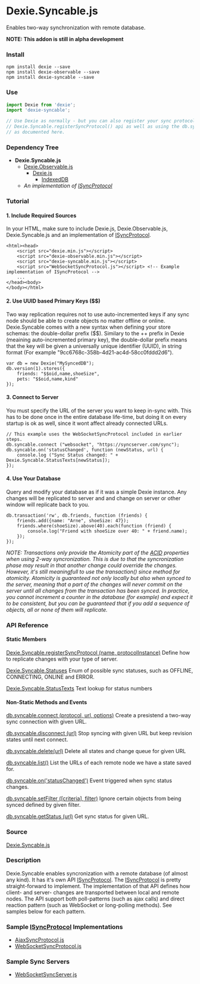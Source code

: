 # Dexie.Syncable.js

Enables two-way synchronization with remote database.

**NOTE: This addon is still in alpha development**

### Install
```
npm install dexie --save
npm install dexie-observable --save
npm install dexie-syncable --save
```

### Use
```js
import Dexie from 'dexie';
import 'dexie-syncable';

// Use Dexie as normally - but you can also register your sync protocols though
// Dexie.Syncable.registerSyncProtocol() api as well as using the db.syncable api
// as documented here.

```

### Dependency Tree

 * **Dexie.Syncable.js**
   * [Dexie.Observable.js](https://github.com/dfahlander/Dexie.js/wiki/Dexie.Observable.js)
     * [Dexie.js](https://github.com/dfahlander/Dexie.js/wiki/Dexie.js)
       * [IndexedDB](https://developer.mozilla.org/en-US/docs/Web/API/IndexedDB_API)
   * _An implementation of [ISyncProtocol](https://github.com/dfahlander/Dexie.js/wiki/Dexie.Syncable.ISyncProtocol)_
 
### Tutorial

#### 1. Include Required Sources
In your HTML, make sure to include Dexie.js, Dexie.Observable.js, Dexie.Syncable.js and an implementation of [ISyncProtocol](https://github.com/dfahlander/Dexie.js/wiki/Dexie.Syncable.ISyncProtocol).

    <html><head>
        <script src="dexie.min.js"></script>
        <script src="dexie-observable.min.js"></script>
        <script src="dexie-syncable.min.js"></script>
        <script src="WebSocketSyncProtocol.js"></script> <!-- Example implementation of ISyncProtocol -->
        ...
    </head><body>
    </body></html>

#### 2. Use UUID based Primary Keys ($$)
Two way replication requires not to use auto-incremented keys if any sync node should be able to create objects no matter offline or online. Dexie.Syncable comes with a new syntax when defining your store schemas: the double-dollar prefix ($$). Similary to the ++ prefix in Dexie (meaining auto-incremented primary key), the double-dollar prefix means that the key will be given a universally unique identifier (UUID), in string format (For example "9cc6768c-358b-4d21-ac4d-58cc0fddd2d6").

    var db = new Dexie("MySyncedDB");
    db.version(1).stores({
        friends: "$$oid,name,shoeSize",
        pets: "$$oid,name,kind"
    });

#### 3. Connect to Server
You must specify the URL of the server you want to keep in-sync with. This has to be done once in the entire database life-time, but doing it on every startup is ok as well, since it wont affect already connected URLs.

    // This example uses the WebSocketSyncProtocol included in earlier steps.
    db.syncable.connect ("websocket", "https://syncserver.com/sync");
    db.syncable.on('statusChanged', function (newStatus, url) {
        console.log ("Sync Status changed: " + Dexie.Syncable.StatusTexts[newStatus]);
    });

#### 4. Use Your Database
Query and modify your database as if it was a simple Dexie instance. Any changes will be replicated to server and and change on server or other window will replicate back to you.

    db.transaction('rw', db.friends, function (friends) {
        friends.add({name: "Arne", shoeSize: 47});
        friends.where(shoeSize).above(40).each(function (friend) {
            console.log("Friend with shoeSize over 40: " + friend.name);
        });
    });

_NOTE: Transactions only provide the Atomicity part of the [ACID](http://en.wikipedia.org/wiki/ACID) properties when using 2-way syncronization. This is due to that the syncronization phase may result in that another change could override the changes. However, it's still meaningfull to use the transaction() since method for atomicity. Atomicity is guaranteed not only locally but also when synced to the server, meaning that a part of the changes will never commit on the server until all changes from the transaction has been synced. In practice, you cannot increment a counter in the database (for example) and expect it to be consistent, but you can be guaranteed that if you add a sequence of objects, all or none of them will replicate._

### API Reference

#### Static Members

[Dexie.Syncable.registerSyncProtocol (name, protocolInstance)](https://github.com/dfahlander/Dexie.js/wiki/Dexie.Syncable.registerSyncProtocol())
Define how to replicate changes with your type of server.

[Dexie.Syncable.Statuses](https://github.com/dfahlander/Dexie.js/wiki/Dexie.Syncable.Statuses)
Enum of possible sync statuses, such as OFFLINE, CONNECTING, ONLINE and ERROR.

[Dexie.Syncable.StatusTexts](https://github.com/dfahlander/Dexie.js/wiki/Dexie.Syncable.StatusTexts)
Text lookup for status numbers

#### Non-Static Methods and Events

[db.syncable.connect (protocol, url, options)](https://github.com/dfahlander/Dexie.js/wiki/db.syncable.connect())
Create a presistend a two-way sync connection with given URL.

[db.syncable.disconnect (url)](https://github.com/dfahlander/Dexie.js/wiki/db.syncable.disconnect())
Stop syncing with given URL but keep revision states until next connect.

[db.syncable.delete(url)](https://github.com/dfahlander/Dexie.js/wiki/db.syncable.delete())
Delete all states and change queue for given URL 

[db.syncable.list()](https://github.com/dfahlander/Dexie.js/wiki/db.syncable.list())
List the URLs of each remote node we have a state saved for.

[db.syncable.on('statusChanged')](https://github.com/dfahlander/Dexie.js/wiki/db.syncable.on('statusChanged'))
Event triggered when sync status changes.

[db.syncable.setFilter ([criteria], filter)](https://github.com/dfahlander/Dexie.js/wiki/db.syncable.setFilter())
Ignore certain objects from being synced defined by given filter.

[db.syncable.getStatus (url)](https://github.com/dfahlander/Dexie.js/wiki/db.syncable.getStatus())
Get sync status for given URL.


### Source

[Dexie.Syncable.js](https://github.com/dfahlander/Dexie.js/blob/master/addons/Dexie.Syncable/src/Dexie.Syncable.js)

### Description

Dexie.Syncable enables syncronization with a remote database (of almost any kind). It has it's own API [ISyncProtocol](Dexie.Syncable.ISyncProtocol).
The [ISyncProtocol](https://github.com/dfahlander/Dexie.js/wiki/Dexie.Syncable.ISyncProtocol) is pretty straight-forward to implement.
The implementation of that API defines how client- and server- changes are transported between local and remote nodes. The API support both poll-patterns
(such as ajax calls) and direct reaction pattern (such as WebSocket or long-polling methods). See samples below for each pattern.

### Sample [ISyncProtocol](Dexie.Syncable.ISyncProtocol) Implementations
 * [AjaxSyncProtocol.js](https://github.com/dfahlander/Dexie.js/blob/master/samples/remote-sync/ajax/AjaxSyncProtocol.js)
 * [WebSocketSyncProtocol.js](https://github.com/dfahlander/Dexie.js/blob/master/samples/remote-sync/websocket/WebSocketSyncProtocol.js)

### Sample Sync Servers
 * [WebSocketSyncServer.js](https://github.com/dfahlander/Dexie.js/blob/master/samples/remote-sync/websocket/WebSocketSyncServer.js)

